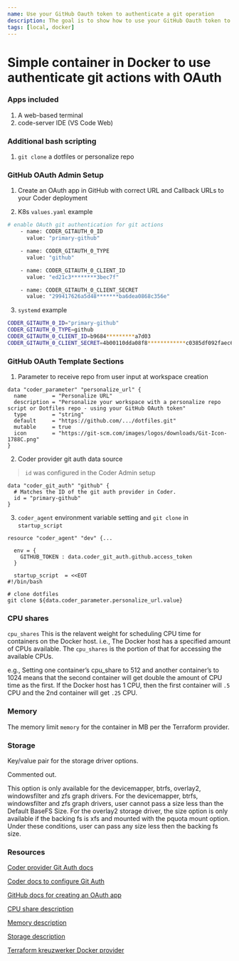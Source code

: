 ```yaml
---
name: Use your GitHub Oauth token to authenticate a git operation
description: The goal is to show how to use your GitHub Oauth token to authenticate a git operation, in a Docker container
tags: [local, docker]
---
```


# Simple container in Docker to use authenticate git actions with OAuth

### Apps included

1. A web-based terminal
1. code-server IDE (VS Code Web)

### Additional bash scripting

1. `git clone` a dotfiles or personalize repo

### GitHub OAuth Admin Setup

1. Create an OAuth app in GitHub with correct URL and Callback URLs to your Coder deployment

2. K8s `values.yaml` example

```sh
# enable OAuth git authentication for git actions
    - name: CODER_GITAUTH_0_ID
      value: "primary-github"

    - name: CODER_GITAUTH_0_TYPE
      value: "github"

    - name: CODER_GITAUTH_0_CLIENT_ID
      value: "ed21c3********3bec7f"

    - name: CODER_GITAUTH_0_CLIENT_SECRET
      value: "299417626a5d48*******ba6dea0868c356e"
```

3. `systemd` example

```sh
CODER_GITAUTH_0_ID="primary-github"
CODER_GITAUTH_0_TYPE=github
CODER_GITAUTH_0_CLIENT_ID=b9684*********a7d03
CODER_GITAUTH_0_CLIENT_SECRET=4b00110dda08f8************c0385df092faec6b4
```

### GitHub OAuth Template Sections

1. Parameter to receive repo from user input at workspace creation

```hcl
data "coder_parameter" "personalize_url" {
  name        = "Personalize URL"
  description = "Personalize your workspace with a personalize repo script or Dotfiles repo - using your GitHub OAuth token"
  type        = "string"
  default     = "https://github.com/.../dotfiles.git"
  mutable     = true
  icon        = "https://git-scm.com/images/logos/downloads/Git-Icon-1788C.png"
}
```

2. Coder provider git auth data source

> `id` was configured in the Coder Admin setup

```hcl
data "coder_git_auth" "github" {
  # Matches the ID of the git auth provider in Coder.
  id = "primary-github"
}
```

3. `coder_agent` environment variable setting and `git clone` in `startup_script`

```hcl
resource "coder_agent" "dev" {...

  env = {
    GITHUB_TOKEN : data.coder_git_auth.github.access_token
  }

  startup_script  = <<EOT
#!/bin/bash

# clone dotfiles
git clone ${data.coder_parameter.personalize_url.value}
```

### CPU shares

`cpu_shares` This is the relavent weight for scheduling CPU time for containers on the Docker host. i.e., The Docker host has a specified amount of CPUs available. The `cpu_shares` is the portion of that for accessing the available CPUs.

e.g., Setting one container’s cpu_share to 512 and another container’s to 1024 means that the second container will get double the amount of CPU time as the first. If the Docker host has 1 CPU, then the first container will `.5` CPU and the 2nd container will get `.25` CPU.

### Memory

The memory limit `memory` for the container in MB per the Terraform provider.

### Storage

Key/value pair for the storage driver options.

Commented out.

This option is only available for the devicemapper, btrfs, overlay2, windowsfilter and zfs graph drivers. For the devicemapper, btrfs, windowsfilter and zfs graph drivers, user cannot pass a size less than the Default BaseFS Size. For the overlay2 storage driver, the size option is only available if the backing fs is xfs and mounted with the pquota mount option. Under these conditions, user can pass any size less then the backing fs size.

### Resources

[Coder provider Git Auth docs](https://registry.terraform.io/providers/coder/coder/latest/docs/data-sources/git_auth)

[Coder docs to configure Git Auth](https://coder.com/docs/v2/latest/admin/git-providers)

[GitHub docs for creating an OAuth app](https://docs.github.com/en/apps/oauth-apps/building-oauth-apps/creating-an-oauth-app)

[CPU share description](https://www.batey.info/cgroup-cpu-shares-for-docker.html)

[Memory description](https://docs.docker.com/config/containers/resource_constraints/)

[Storage description](https://docs.docker.com/storage/#:~:text=Docker%20has%20two%20options%20for,memory%20on%20the%20host%20machine.)

[Terraform kreuzwerker Docker provider](https://registry.terraform.io/providers/kreuzwerker/docker/latest/docs/resources/container)
